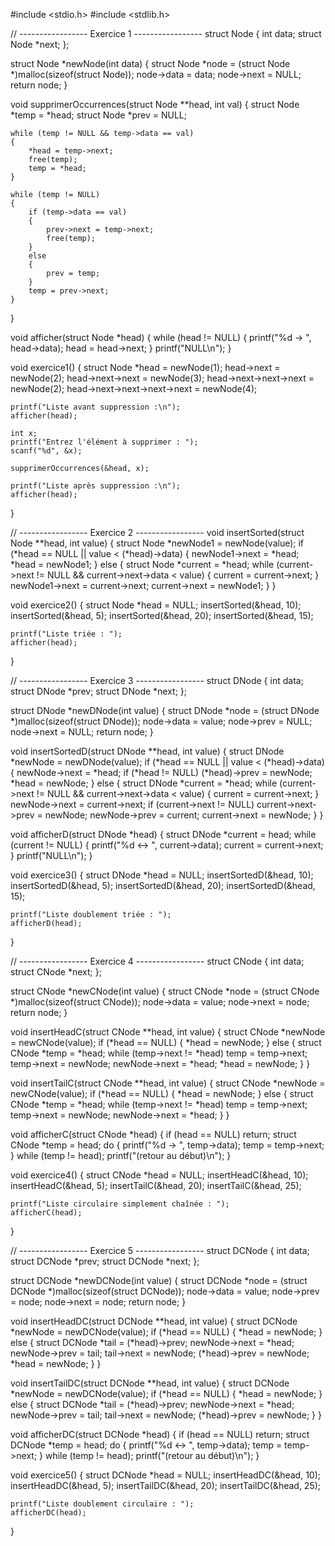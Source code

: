 
#include <stdio.h>
#include <stdlib.h>

// ----------------- Exercice 1 -----------------
struct Node
{
	int data;
	struct Node *next;
};

struct Node *newNode(int data)
{
	struct Node *node = (struct Node *)malloc(sizeof(struct Node));
	node->data = data;
	node->next = NULL;
	return node;
}

void supprimerOccurrences(struct Node **head, int val)
{
	struct Node *temp = *head;
	struct Node *prev = NULL;

	while (temp != NULL && temp->data == val)
	{
		*head = temp->next;
		free(temp);
		temp = *head;
	}

	while (temp != NULL)
	{
		if (temp->data == val)
		{
			prev->next = temp->next;
			free(temp);
		}
		else
		{
			prev = temp;
		}
		temp = prev->next;
	}
}

void afficher(struct Node *head)
{
	while (head != NULL)
	{
		printf("%d -> ", head->data);
		head = head->next;
	}
	printf("NULL\n");
}

void exercice1()
{
	struct Node *head = newNode(1);
	head->next = newNode(2);
	head->next->next = newNode(3);
	head->next->next->next = newNode(2);
	head->next->next->next->next = newNode(4);

	printf("Liste avant suppression :\n");
	afficher(head);

	int x;
	printf("Entrez l'élément à supprimer : ");
	scanf("%d", &x);

	supprimerOccurrences(&head, x);

	printf("Liste après suppression :\n");
	afficher(head);
}

// ----------------- Exercice 2 -----------------
void insertSorted(struct Node **head, int value)
{
	struct Node *newNode1 = newNode(value);
	if (*head == NULL || value < (*head)->data)
	{
		newNode1->next = *head;
		*head = newNode1;
	}
	else
	{
		struct Node *current = *head;
		while (current->next != NULL && current->next->data < value)
		{
			current = current->next;
		}
		newNode1->next = current->next;
		current->next = newNode1;
	}
}

void exercice2()
{
	struct Node *head = NULL;
	insertSorted(&head, 10);
	insertSorted(&head, 5);
	insertSorted(&head, 20);
	insertSorted(&head, 15);

	printf("Liste triée : ");
	afficher(head);
}

// ----------------- Exercice 3 -----------------
struct DNode
{
	int data;
	struct DNode *prev;
	struct DNode *next;
};

struct DNode *newDNode(int value)
{
	struct DNode *node = (struct DNode *)malloc(sizeof(struct DNode));
	node->data = value;
	node->prev = NULL;
	node->next = NULL;
	return node;
}

void insertSortedD(struct DNode **head, int value)
{
	struct DNode *newNode = newDNode(value);
	if (*head == NULL || value < (*head)->data)
	{
		newNode->next = *head;
		if (*head != NULL)
			(*head)->prev = newNode;
		*head = newNode;
	}
	else
	{
		struct DNode *current = *head;
		while (current->next != NULL && current->next->data < value)
		{
			current = current->next;
		}
		newNode->next = current->next;
		if (current->next != NULL)
			current->next->prev = newNode;
		newNode->prev = current;
		current->next = newNode;
	}
}

void afficherD(struct DNode *head)
{
	struct DNode *current = head;
	while (current != NULL)
	{
		printf("%d <-> ", current->data);
		current = current->next;
	}
	printf("NULL\n");
}

void exercice3()
{
	struct DNode *head = NULL;
	insertSortedD(&head, 10);
	insertSortedD(&head, 5);
	insertSortedD(&head, 20);
	insertSortedD(&head, 15);

	printf("Liste doublement triée : ");
	afficherD(head);
}

// ----------------- Exercice 4 -----------------
struct CNode
{
	int data;
	struct CNode *next;
};

struct CNode *newCNode(int value)
{
	struct CNode *node = (struct CNode *)malloc(sizeof(struct CNode));
	node->data = value;
	node->next = node;
	return node;
}

void insertHeadC(struct CNode **head, int value)
{
	struct CNode *newNode = newCNode(value);
	if (*head == NULL)
	{
		*head = newNode;
	}
	else
	{
		struct CNode *temp = *head;
		while (temp->next != *head)
			temp = temp->next;
		temp->next = newNode;
		newNode->next = *head;
		*head = newNode;
	}
}

void insertTailC(struct CNode **head, int value)
{
	struct CNode *newNode = newCNode(value);
	if (*head == NULL)
	{
		*head = newNode;
	}
	else
	{
		struct CNode *temp = *head;
		while (temp->next != *head)
			temp = temp->next;
		temp->next = newNode;
		newNode->next = *head;
	}
}

void afficherC(struct CNode *head)
{
	if (head == NULL)
		return;
	struct CNode *temp = head;
	do
	{
		printf("%d -> ", temp->data);
		temp = temp->next;
	} while (temp != head);
	printf("(retour au début)\n");
}

void exercice4()
{
	struct CNode *head = NULL;
	insertHeadC(&head, 10);
	insertHeadC(&head, 5);
	insertTailC(&head, 20);
	insertTailC(&head, 25);

	printf("Liste circulaire simplement chaînée : ");
	afficherC(head);
}

// ----------------- Exercice 5 -----------------
struct DCNode
{
	int data;
	struct DCNode *prev;
	struct DCNode *next;
};

struct DCNode *newDCNode(int value)
{
	struct DCNode *node = (struct DCNode *)malloc(sizeof(struct DCNode));
	node->data = value;
	node->prev = node;
	node->next = node;
	return node;
}

void insertHeadDC(struct DCNode **head, int value)
{
	struct DCNode *newNode = newDCNode(value);
	if (*head == NULL)
	{
		*head = newNode;
	}
	else
	{
		struct DCNode *tail = (*head)->prev;
		newNode->next = *head;
		newNode->prev = tail;
		tail->next = newNode;
		(*head)->prev = newNode;
		*head = newNode;
	}
}

void insertTailDC(struct DCNode **head, int value)
{
	struct DCNode *newNode = newDCNode(value);
	if (*head == NULL)
	{
		*head = newNode;
	}
	else
	{
		struct DCNode *tail = (*head)->prev;
		newNode->next = *head;
		newNode->prev = tail;
		tail->next = newNode;
		(*head)->prev = newNode;
	}
}

void afficherDC(struct DCNode *head)
{
	if (head == NULL)
		return;
	struct DCNode *temp = head;
	do
	{
		printf("%d <-> ", temp->data);
		temp = temp->next;
	} while (temp != head);
	printf("(retour au début)\n");
}

void exercice5()
{
	struct DCNode *head = NULL;
	insertHeadDC(&head, 10);
	insertHeadDC(&head, 5);
	insertTailDC(&head, 20);
	insertTailDC(&head, 25);

	printf("Liste doublement circulaire : ");
	afficherDC(head);
}
